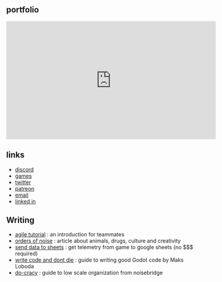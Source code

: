 ## portfolio

<iframe width="560" height="315" src="https://www.youtube.com/embed/QPw1kjUbgwg" title="YouTube video player" frameborder="0" allow="accelerometer; autoplay; clipboard-write; encrypted-media; gyroscope; picture-in-picture" allowfullscreen></iframe>

## links

- [discord](https://discord.gg/V8xS9nTrv7)
- [games](https://ash-k.itch.io)
- [twitter](https://twitter.co/cis_ash)
- [patreon](https://www.patreon.com/ash_k)
- [email](mailto:ashkamensk@gmail.com)
- [linked in](https://www.linkedin.com/in/ash-kamenska-46556920a/)

## Writing

- [agile tutorial](agile_tutorial.pdf) : an introduction for teammates
- [orders of noise](orders_of_noise.html) : article about animals, drugs, culture and creativity
- [send data to sheets](sending_data_to_sheets.html) : get telemetry from game to google sheets (no $$$ required)
- [write code and dont die](write_code_dont_die.html) : guide to writing good Godot code by Maks Loboda
- [do-cracy](https://www.noisebridge.net/wiki/Do-ocracy) : guide to low scale organization from noisebridge
